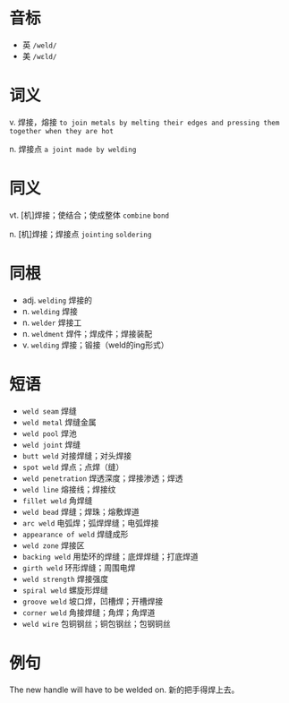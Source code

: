 # 音标

- 英 `/weld/`
- 美 `/wɛld/`

# 词义

v. 焊接，熔接
`to join metals by melting their edges and pressing them together when they are hot`

n. 焊接点
`a joint made by welding`

# 同义

vt. [机]焊接；使结合；使成整体
`combine` `bond`

n. [机]焊接；焊接点
`jointing` `soldering`

# 同根

- adj. `welding` 焊接的
- n. `welding` 焊接
- n. `welder` 焊接工
- n. `weldment` 焊件；焊成件；焊接装配
- v. `welding` 焊接；锻接（weld的ing形式）

# 短语

- `weld seam` 焊缝
- `weld metal` 焊缝金属
- `weld pool` 焊池
- `weld joint` 焊缝
- `butt weld` 对接焊缝；对头焊接
- `spot weld` 焊点；点焊（缝）
- `weld penetration` 焊透深度；焊接渗透；焊透
- `weld line` 熔接线；焊接纹
- `fillet weld` 角焊缝
- `weld bead` 焊缝；焊珠；熔敷焊道
- `arc weld` 电弧焊；弧焊焊缝；电弧焊接
- `appearance of weld` 焊缝成形
- `weld zone` 焊接区
- `backing weld` 用垫环的焊缝；底焊焊缝；打底焊道
- `girth weld` 环形焊缝；周围电焊
- `weld strength` 焊接强度
- `spiral weld` 螺旋形焊缝
- `groove weld` 坡口焊，凹槽焊；开槽焊接
- `corner weld` 角接焊缝；角焊；角焊道
- `weld wire` 包铜钢丝；铜包钢丝；包钢铜丝

# 例句

The new handle will have to be welded on.
新的把手得焊上去。


